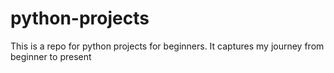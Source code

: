 # python-projects
This is a repo for python projects for beginners. It captures my journey from beginner to present
